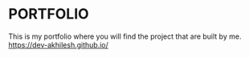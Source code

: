 # PORTFOLIO
This is my portfolio where you will find the project that are built by me.
https://dev-akhilesh.github.io/
